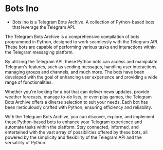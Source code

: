 # Bots Ino

- Bots Ino is a Telegram Bots Archive. A collection of Python-based bots that leverage the Telegram API.

The Telegram Bots Archive is a comprehensive compilation of bots programmed in Python, designed to work seamlessly with the Telegram API. These bots are capable of performing various tasks and interactions within the Telegram messaging platform.

By utilizing the Telegram API, these Python bots can access and manipulate Telegram's features, such as sending messages, handling user interactions, managing groups and channels, and much more. The bots have been developed with the goal of enhancing user experience and providing a wide range of functionalities.

Whether you're looking for a bot that can deliver news updates, provide weather forecasts, manage to-do lists, or even play games, the Telegram Bots Archive offers a diverse selection to suit your needs. Each bot has been meticulously crafted with Python, ensuring efficiency and reliability.

With the Telegram Bots Archive, you can discover, explore, and implement these Python-based bots to enhance your Telegram experience and automate tasks within the platform. Stay connected, informed, and entertained with the vast array of possibilities offered by these bots, all powered by the simplicity and flexibility of the Telegram API and the versatility of Python.